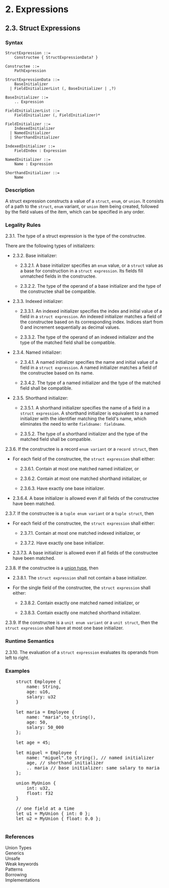 # 2. Expressions
## 2.3. Struct Expressions <a name="struct-expression"></a>

### Syntax
   <a name="struct-expression-syntax"></a>

    StructExpression ::=
        Constructee { StructExpressionData? }

    Constructee ::=
        PathExpression

    StructExpressionData ::=
        BaseInitializer
      | FieldInitializerList (, BaseInitializer | ,?)

    BaseInitializer ::=
        .. Expression

    FieldInitializerList ::=
        FieldInitializer (, FieldInitializer)*

    FieldInitializer ::=
        IndexedInitializer
      | NamedInitializer
      | ShorthandInitializer

    IndexedInitializer ::=
        FieldIndex : Expression

    NamedInitializer ::=
        Name : Expression

    ShorthandInitializer ::=
        Name


### Description
A struct expression constructs a value of a `struct`, `enum`, or `union`. It consists of a path to the `struct`, `enum` variant, or `union` item being created, followed by the field values of the item, which can be specified in any order.


### Legality Rules

2.3.1. <!-- b730fdae-7557-43a0-b8b8-08b6999519c5 --> The type of a struct expression is the type of the constructee.

There are the following types of initializers:
- 2.3.2. Base initializer:

    - 2.3.2.1. <!-- f80fa0d8-b7af-4813-9bcf-c93180afaff8 --> A base initializer specifies an `enum` value, or a `struct` value as a base for construction in a `struct expression`. Its fields fill unmatched fields in the constructee.

    - 2.3.2.2. <!-- 56373834-34cc-41e2-a1f7-71528396212e --> The type of the operand of a base initializer and the type of the constructee shall be compatible.


- 2.3.3. Indexed initializer:

    - 2.3.3.1. <!-- b28816f0-4bff-4d4c-9d91-2325ec1c6c64 --> An indexed initializer specifies the index and initial value of a field in a `struct expression`. An indexed initializer matches a field of the constructee based on its corresponding index. Indices start from 0 and increment sequentially as decimal values. 

    - 2.3.3.2. <!-- 886d3a44-fcba-466d-ab0d-ab8bdc418555 --> The type of the operand of an indexed initializer and the type of the matched field shall be compatible.


- 2.3.4. Named initializer:

    - 2.3.4.1. <!-- faea36c2-0a93-4e1c-acd1-62272765b648 --> A named initializer specifies the name and initial value of a field in a `struct expression`. A named initializer matches a field of the constructee based on its name.

    - 2.3.4.2. <!-- f3930897-1745-4c56-9481-be35348298d5 --> The type of a named initializer and the type of the matched field shall be compatible.


- 2.3.5. Shorthand initializer:

    - 2.3.5.1. <!-- b25dfa42-3096-48c8-bd1e-274facf0a535 --> A shorthand initializer specifies the name of a field in a `struct expression`. A shorthand initializer is equivalent to a named initializer with the identifier matching the field's name, which eliminates the need to write `fieldname: fieldname`.

    - 2.3.5.2. <!-- bff40a5f-511f-4c3d-9455-74e279feed66 --> The type of a shorthand initializer and the type of the matched field shall be compatible.


2.3.6. If the constructee is a record `enum variant` or a `record struct`, then

- For each field of the constructee, the `struct expression` shall either:

    - 2.3.6.1. <!-- fd69399b-a526-4a5e-b9e5-4613ee3ebefb --> Contain at most one matched named initializer, or

    - 2.3.6.2. <!-- 501b97ab-69cb-4635-b36f-33cb5bfb13b3 --> Contain at most one matched shorthand initializer, or

    - 2.3.6.3. <!-- ffa5945e-1bb5-44df-aa1c-237f618477da --> Have exactly one base initializer.

- 2.3.6.4. <!-- 0266f04f-a627-4003-85fc-b0699e2cfc7a --> A base initializer is allowed even if all fields of the constructee have been matched.



2.3.7. If the constructee is a `tuple enum variant` or a `tuple struct`, then

- For each field of the constructee, the `struct expression` shall either:

    - 2.3.7.1. <!-- 0ac502a1-d910-4eed-afb6-de9c7c6b5cee --> Contain at most one matched indexed initializer, or

    - 2.3.7.2. <!-- 0e4de00d-138e-465b-bcbf-451b9b532055 --> Have exactly one base initializer.

- 2.3.7.3. <!-- 7ab47a32-86f1-4f00-9b07-1ed48aadcb2e --> A base initializer is allowed even if all fields of the constructee have been matched.




2.3.8. If the constructee is a [union type](#union), then

- 2.3.8.1. The `struct expression` shall not contain a base initializer.

- For the single field of the constructee, the `struct expression` shall either:

    - 2.3.8.2. <!-- 123a48b7-d1ea-4efb-a53b-1f89cb837195 --> Contain exactly one matched named initializer, or

    - 2.3.8.3. <!-- 787ef148-019a-4599-b0f2-e155512cab99 --> Contain exactly one matched shorthand initializer.



2.3.9. <!-- a63297aa-a4d1-4ae1-819e-66b9c43ce432 --> If the constructee is a `unit enum variant` or a `unit struct`, then the `struct expression` shall have at most one base initializer.


### Runtime Semantics
2.3.10. The evaluation of a `struct expression` evaluates its operands from left to right.

### Examples
<pre>
    struct Employee {
        name: String,
        age: u16,
        salary: u32
    }

    let maria = Employee {
        name: "maria".to_string(),
        age: 50,
        salary: 50_000
    };

    let age = 45;

    let miguel = Employee {
        name: "miguel".to_string(), // named initializer
        age, // shorthand initializer
        .. maria // base initializer: same salary to maria
    };

    union MyUnion {
        int: u32,
        float: f32
    }

    // one field at a time
    let u1 = MyUnion { int: 0 };
    let u2 = MyUnion { float: 0.0 };

</pre>

### References
Union Types \
Generics \
Unsafe \
Weak keywords \
Patterns \
Borrowing \
Implementations